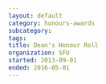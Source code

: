 ```yaml
---
layout: default
category: honours-awards
subcategory:
tags:
title: Dean's Honour Roll
organization: SFU
started: 2013-09-01
ended: 2016-05-01
---
```

